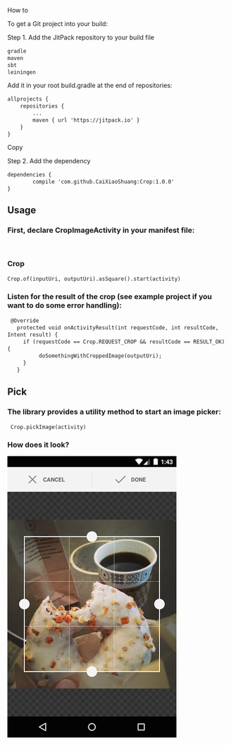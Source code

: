 
How to

To get a Git project into your build:

Step 1. Add the JitPack repository to your build file

    gradle
    maven
    sbt
    leiningen

Add it in your root build.gradle at the end of repositories:

	allprojects {
		repositories {
			...
			maven { url 'https://jitpack.io' }
		}
	}
Copy

Step 2. Add the dependency

	dependencies {
	        compile 'com.github.CaiXiaoShuang:Crop:1.0.0'
	}

## Usage
### First, declare CropImageActivity in your manifest file:
<pre><code><activity android:name="com.soundcloud.android.crop.CropImageActivity"/>
</code></pre>
### Crop
<pre><code>Crop.of(inputUri, outputUri).asSquare().start(activity)
</code></pre>
### Listen for the result of the crop (see example project if you want to do some error handling):
<pre><code> @Override
   protected void onActivityResult(int requestCode, int resultCode, Intent result) {
     if (requestCode == Crop.REQUEST_CROP && resultCode == RESULT_OK) {
          doSomethingWithCroppedImage(outputUri);
     }
   }
</code></pre>
## Pick
### The library provides a utility method to start an image picker:
<pre><code> Crop.pickImage(activity)
</code></pre>
### How does it look?
![github](https://github.com/CaiXiaoShuang/Crop/blob/master/app/src/main/res/drawable/screenshot.png "图片")  


